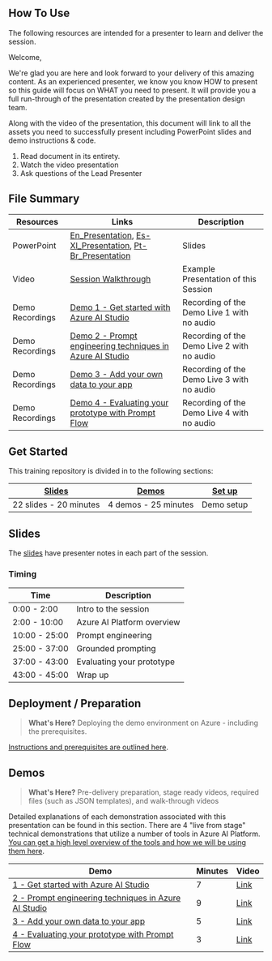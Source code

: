 ## How To Use

The following resources are intended for a presenter to learn and deliver the session.

Welcome,

We're glad you are here and look forward to your delivery of this amazing content. As an experienced presenter, we know you know HOW to present so this guide will focus on WHAT you need to present. It will provide you a full run-through of the presentation created by the presentation design team. 

Along with the video of the presentation, this document will link to all the assets you need to successfully present including PowerPoint slides and demo instructions &
code.

1.  Read document in its entirety.
2.  Watch the video presentation
3.  Ask questions of the Lead Presenter

## File Summary

| Resources          | Links                            | Description |
|-------------------|----------------------------------|-------------------|
| PowerPoint        | [En_Presentation](https://aka.ms/AArxdf2), [Es-Xl_Presentation](https://aka.ms/AAs7u28), [Pt-Br_Presentation](https://aka.ms/AAs7mfx) | Slides |
| Video            | [Session Walkthrough](https://aka.ms/AArxdew) | Example Presentation of this Session |
| Demo Recordings           | [Demo 1 - Get started with Azure AI Studio](https://aka.ms/AArxl37) | Recording of the Demo Live 1 with no audio| 
| Demo Recordings           | [Demo 2 - Prompt engineering techniques in Azure AI Studio](https://aka.ms/AArxl3e) | Recording of the Demo Live 2 with no audio| 
| Demo Recordings           | [Demo 3 - Add your own data to your app](https://aka.ms/AArxdeq) | Recording of the Demo Live 3 with no audio| 
| Demo Recordings           | [Demo 4 - Evaluating your prototype with Prompt Flow](https://aka.ms/AArxl3p) | Recording of the Demo Live 4 with no audio| 

## Get Started

This training repository is divided in to the following sections:

| [Slides](#slides) | [Demos](../src/README.md) | [Set up](../src/set_up.md) | 
|-------------------|---------------------------|--------------------------------------
| 22 slides - 20 minutes| 4 demos - 25 minutes | Demo setup

## Slides

The [slides](https://aka.ms/AArxdf2) have presenter notes in each part of the session.

### Timing

| Time        | Description 
--------------|-------------
0:00 - 2:00   | Intro to the session 
2:00 - 10:00  | Azure AI Platform overview
10:00 - 25:00 | Prompt engineering
25:00 - 37:00 | Grounded prompting
37:00 - 43:00 | Evaluating your prototype
43:00 - 45:00 | Wrap up

## Deployment / Preparation

>**What's Here?** Deploying the demo environment on Azure - including the prerequisites.

[Instructions and prerequisites are outlined here](../src/set_up.md). 


## Demos

> **What's Here?** Pre-delivery preparation, stage ready videos, required files (such as JSON templates), and walk-through videos

Detailed explanations of each demonstration associated with this presentation can be found in this section. There are 4 "live from stage" technical demonstrations that utilize a number of tools in Azure AI Platform. [You can get a high level overview of the tools and how we will be using them here](../src/README.md).

| Demo 	                                                                                               | Minutes | Video |
-------------------------------------------------------------------------------------------------------|---------|----------------- | 
|  [1 - Get started with Azure AI Studio](../src/demo1_get_started_with_Azure_AI_Studio.md) | 7       | [Link](https://aka.ms/AArxl37) |
|  [2 - Prompt engineering techniques in Azure AI Studio](../src/demo2_prompt_eng_techniques_playground.md) | 9       | [Link](https://aka.ms/AArxl37) |
|  [3 - Add your own data to your app](../src/demo3_add_your_own_data.md)| 5       | [Link](https://aka.ms/AArxdeq) |
|  [4 - Evaluating your prototype with Prompt Flow](../src/demo4_evaluate_your_prototype.md)| 3      | [Link](https://aka.ms/AArxl3p) |
